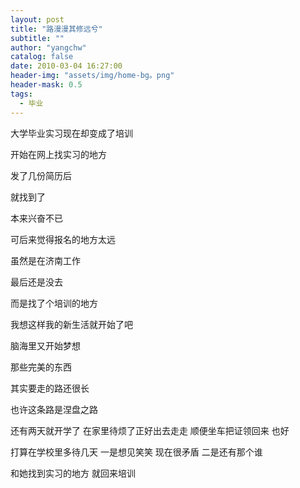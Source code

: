 ```yaml
---
layout: post
title: "路漫漫其修远兮"
subtitle: ""
author: "yangchw"
catalog: false
date: 2010-03-04 16:27:00
header-img: "assets/img/home-bg。png"
header-mask: 0.5
tags:
  - 毕业
---
```


大学毕业实习现在却变成了培训

开始在网上找实习的地方

发了几份简历后

就找到了

本来兴奋不已

可后来觉得报名的地方太远

虽然是在济南工作

最后还是没去

而是找了个培训的地方

我想这样我的新生活就开始了吧

脑海里又开始梦想

那些完美的东西

其实要走的路还很长

也许这条路是涅盘之路

还有两天就开学了 在家里待烦了正好出去走走 顺便坐车把证领回来 也好

打算在学校里多待几天 一是想见笑笑 现在很矛盾 二是还有那个谁

和她找到实习的地方 就回来培训